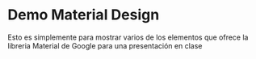 # Demo Material Design

Esto es simplemente para mostrar varios de los elementos que ofrece la libreria Material de Google para una presentación en clase
